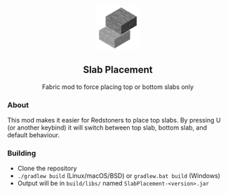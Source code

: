 <h3 align="center">
  <img width="100px" height="100px" alt="Portal GUI" src="src/main/resources/assets/slabplacement/icon.png" /><br/>
  <h2 align="center">Slab Placement</h2>
  <p align="center">Fabric mod to force placing top or bottom slabs only </p>
</h3>

### About
This mod makes it easier for Redstoners to place top slabs. By pressing U (or another keybind) it will switch between top slab, bottom slab, and default behaviour.

### Building
- Clone the repository
- `./gradlew build` (Linux/macOS/BSD) or `gradlew.bat build` (Windows)
- Output will be in `build/libs/` named `SlabPlacement-<version>.jar`

